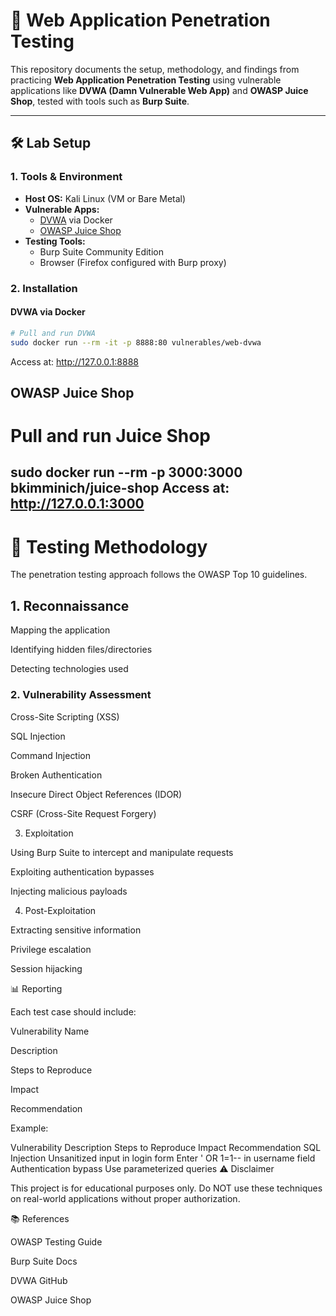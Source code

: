 # 🔐 Web Application Penetration Testing

This repository documents the setup, methodology, and findings from practicing **Web Application Penetration Testing** using vulnerable applications like **DVWA (Damn Vulnerable Web App)** and **OWASP Juice Shop**, tested with tools such as **Burp Suite**.

---

## 🛠️ Lab Setup

### 1. Tools & Environment
- **Host OS:** Kali Linux (VM or Bare Metal)
- **Vulnerable Apps:**
  - [DVWA](https://github.com/digininja/DVWA) via Docker
  - [OWASP Juice Shop](https://owasp.org/www-project-juice-shop/)
- **Testing Tools:**
  - Burp Suite Community Edition
  - Browser (Firefox configured with Burp proxy)

### 2. Installation

#### DVWA via Docker
```bash
# Pull and run DVWA
sudo docker run --rm -it -p 8888:80 vulnerables/web-dvwa
```
Access at: http://127.0.0.1:8888

## OWASP Juice Shop
# Pull and run Juice Shop
sudo docker run --rm -p 3000:3000 bkimminich/juice-shop
Access at: http://127.0.0.1:3000
---
# 🔎 Testing Methodology

The penetration testing approach follows the OWASP Top 10 guidelines.

## 1. Reconnaissance

Mapping the application

Identifying hidden files/directories

Detecting technologies used

### 2. Vulnerability Assessment

Cross-Site Scripting (XSS)

SQL Injection

Command Injection

Broken Authentication

Insecure Direct Object References (IDOR)

CSRF (Cross-Site Request Forgery)

3. Exploitation

Using Burp Suite to intercept and manipulate requests

Exploiting authentication bypasses

Injecting malicious payloads

4. Post-Exploitation

Extracting sensitive information

Privilege escalation

Session hijacking

📊 Reporting

Each test case should include:

Vulnerability Name

Description

Steps to Reproduce

Impact

Recommendation

Example:

Vulnerability	Description	Steps to Reproduce	Impact	Recommendation
SQL Injection	Unsanitized input in login form	Enter ' OR 1=1-- in username field	Authentication bypass	Use parameterized queries
⚠️ Disclaimer

This project is for educational purposes only.
Do NOT use these techniques on real-world applications without proper authorization.

📚 References

OWASP Testing Guide

Burp Suite Docs

DVWA GitHub

OWASP Juice Shop
